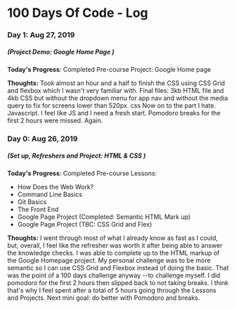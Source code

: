 # 100 Days Of Code - Log

### Day 1: Aug 27, 2019
##### (Project Demo: Google Home Page )

**Today's Progress**: Completed Pre-course Project: Google Home page

**Thoughts:** Took almost an hour and a half to finish the CSS using CSS Grid and flexbox which I wasn't very familiar with. Final files: 3kb HTML file and 4kb CSS but without the dropdown menu for app nav and without the media query to fix for screens lower than 520px. css Now on to the part I hate. Javascript. I feel like JS and I need a fresh start. Pomodoro breaks for the first 2 hours were missed. Again.

### Day 0: Aug 26, 2019
##### (Set up, Refreshers and Project: HTML & CSS )

**Today's Progress**: Completed Pre-course Lessons:
- How Does the Web Work?
- Command Line Basics
- Git Basics
- The Front End
- Google Page Project (Completed: Semantic HTML Mark up)
- Google Page Project (TBC: CSS Grid and Flex)

**Thoughts:** I went through most of what I already know as fast as I could, but, overall, I feel like the refresher was worth it after being able to answer the knowledge checks. I was able to complete up to the HTML markup of the Google Homepage project. My personal challenge was to be more semantic so I can use CSS Grid and Flexbox instead of doing the basic. That was the point of a 100 days challenge anyway --to challenge myself. I did pomodoro for the first 2 hours then slipped back to not taking breaks. I think that's why I feel spent after a total of 5 hours going through the Lessons and Projects. Next mini goal: do better with Pomodoro and breaks.

